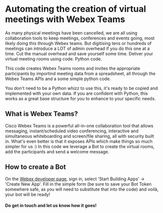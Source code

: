 # Automating the creation of virtual meetings with Webex Teams

As many physical meetings have been cancelled, we are all using collaboration tools to keep meetings, conferences and events going, most likely doing this through Webex teams.
But digitising tens or hundreds of meetings can introduce a LOT of admin overhead if you do this one at a time. Cut the manual overhead and save yourself some time. Deliver your virtual meeting rooms using code. Python code.

This code creates Webex Teams rooms and invites the appropriate participants by importind meeting data from a spreadsheet, all through the Webex Teams APIs and a some simple python code.

You don't need to be a Python whizz to use this, it's ready to be copied and implemented with your own data. If you are confident with Python, this works as a great base structure for you to enhance to your specific needs.

## What is Webex Teams?

Cisco Webex Teams is a powerful all-in-one collaboration tool that allows messaging, instant/scheduled video conferencing, interactive and simultaneous whiteboarding and screen/file sharing, all with security built in.
What's even better is that it exposes APIs which make things so much simpler for us :) 
In this code we leverage a Bot to create the virtual rooms, add the participants and send a welcome message.

## How to create a Bot

On the [Webex developer page](www.developer.webex.com), sign in, select 'Start Building Apps' -> 'Create New App'. Fill in the simple form (be sure to save your Bot Token somewhere safe, as you will need to substitute that into the code) and voilà, your bot will be ready!

#### Do get in touch and let us know how it goes!
